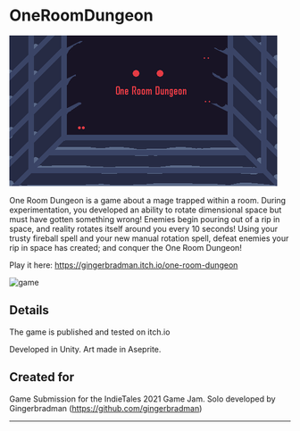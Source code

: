 # OneRoomDungeon

![alt text](https://github.com/gingerbradman/OneRoomDungeon/blob/main/Assets/Sprites/background.png?raw=true)

One Room Dungeon is a game about a mage trapped within a room. 
During experimentation, you developed an ability to rotate dimensional space but must have gotten something wrong!
Enemies begin pouring out of a rip in space, and reality rotates itself around you every 10 seconds!
Using your trusty fireball spell and your new manual rotation spell, defeat enemies your rip in space has created; and conquer the One Room Dungeon!

Play it here: https://gingerbradman.itch.io/one-room-dungeon

![game](https://github.com/gingerbradman/portfolio/blob/master/static/clips/OneRoomDungeon.webp)

## Details
The game is published and tested on itch.io 

Developed in Unity. Art made in Aseprite.

## Created for

Game Submission for the IndieTales 2021 Game Jam. Solo developed by Gingerbradman (https://github.com/gingerbradman)

----
